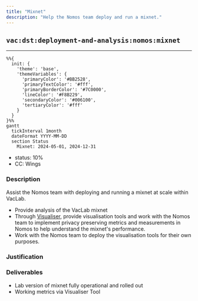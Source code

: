 ```yaml
---
title: "Mixnet"
description: "Help the Nomos team deploy and run a mixnet."
---
```

## `vac:dst:deployment-and-analysis:nomos:mixnet`
---

```mermaid
%%{ 
  init: { 
    'theme': 'base', 
    'themeVariables': { 
      'primaryColor': '#BB2528', 
      'primaryTextColor': '#fff', 
      'primaryBorderColor': '#7C0000', 
      'lineColor': '#F8B229', 
      'secondaryColor': '#006100', 
      'tertiaryColor': '#fff' 
    } 
  } 
}%%
gantt
  tickInterval 1month
  dateFormat YYYY-MM-DD 
  section Status
    Mixnet: 2024-05-01, 2024-12-31
```

- status: 10%
- CC: Wings

### Description

Assist the Nomos team with deploying and running a mixnet at scale within VacLab.

- Provide analysis of the VacLab mixnet
- Through [Visualiser](../../tooling/vac/visualiser-tool.md), provide visualisation tools and work with the Nomos team to implement privacy preserving metrics and measurements in Nomos to help understand the mixnet's performance.
- Work with the Nomos team to deploy the visualisation tools for their own purposes.

### Justification

### Deliverables
- Lab version of mixnet fully operational and rolled out
- Working metrics via Visualiser Tool